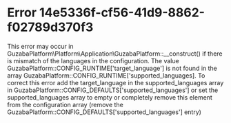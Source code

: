 # Error 14e5336f-cf56-41d9-8862-f02789d370f3

This error may occur in GuzabaPlatform\Platform\Application\GuzabaPlatform::__construct() if there is mismatch of the languages in the configuration.
The value GuzabaPlatform::CONFIG_RUNTIME['target_language'] is not found in the array GuzabaPlatform::CONFIG_RUNTIME['supported_languages].
To correct this error add the target_language in the supported_languages array in GuzabaPlatform::CONFIG_DEFAULTS['supported_languages'] or set the supported_languages array to empty or completely remove this element from the configuration array (remove the GuzabaPlatform::CONFIG_DEFAULTS['supported_languages'] entry)